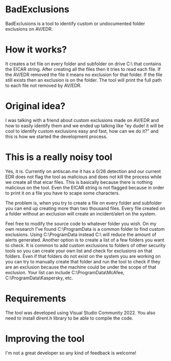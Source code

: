 # BadExclusions
BadExclusions is a tool to identify custom or undocumented folder exclusions on AV/EDR.

# How it works?
It creates a txt file on every folder and subfolder on drive C:\ that contains the EICAR string. After creating all the files then it tries to read each file. If the AV/EDR removed the file it means no exclusion for that folder. If the file still exists then an exclusion is on the folder. The tool will print the full path to each file not removed by AV/EDR.

# Original idea?
I was talking with a friend about custom exclusions made on AV/EDR and how to easily identify them and we ended up talking like "ey dude! it will be cool to identify custom exclusions easy and fast, how can we do it?" and this is how we started the development process.

# This is a really noisy tool
Yes, it is. Currently on antiscan.me it has a 0/26 detection and our current EDR does not flag the tool as malicious and does not kill the process while we create all that eicar files. This is basically because there is nothing malicious on the tool. Even the EICAR string is not flagged because in order to print it on a file you have to scape some characters.

The problem is, when you try to create a file on every folder and subfolder you can end up creating more than two thousand files. Every file created on a folder without an exclusion will create an incident/alert on the system.

Feel free to modify the source code to whatever folder you wish. On my own research I've found C:\ProgramData is a common folder to find custom exclusions. Using C:\ProgramData instead C:\ will reduce the amount of alerts generated. Another option is to create a list of a few folders you want to check. It is common to add custom exclusions to folders of other security tools so you can create your own list and check for exclusions on that folders. Even if that folders do not exist on the system you are working on you can try to manually create that folder and run the tool to check if they are an exclusion because the machine could be under the scope of that exclusion. Your list can include C:\ProgramData\McAfee, C:\ProgramData\Kaspersky, etc.

# Requirements
The tool was developed using Visual Studio Community 2022. You also need to install dirent.h library to be able to compile the code.

# Improving the tool
I'm not a great developer so any kind of feedback is welcome!
